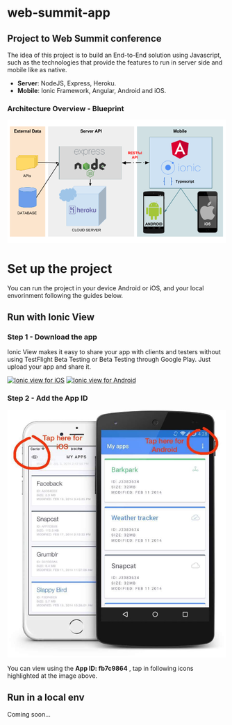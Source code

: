 # web-summit-app

## Project to Web Summit conference

The idea of this project is to build an End-to-End solution using Javascript, such as the technologies that provide the features to run in server side and mobile like as native.

 - **Server**: NodeJS, Express, Heroku.
 - **Mobile**: Ionic Framework, Angular, Android and iOS.
 
### Architecture Overview - Blueprint
![Blueprint architecture](https://raw.githubusercontent.com/francisluz/web-summit-app/master/Web-Summit-Blueprint.png?raw=true)

# Set up the project

You can run the project in your device Android or iOS, and your local envorinment following the guides below.

## Run with Ionic View

### Step 1 - Download the app

Ionic View makes it easy to share your app with clients and testers without using TestFlight Beta Testing or Beta Testing through Google Play. Just upload your app and share it.

<a href="https://itunes.apple.com/us/app/ionic-view/id849930087?ls=1&mt=8" target="_blank">![Ionic view for iOS](https://docs.ionic.io/img/appstore.png?raw=true)</a> <a href="https://play.google.com/store/apps/details?id=com.ionic.viewapp">![Ionic view for Android](https://docs.ionic.io/img/playstore.png?raw=true)</a>

### Step 2 - Add the App ID
![Adding new App ID](https://raw.githubusercontent.com/francisluz/web-summit-app/master/IMG_1581.JPG)

You can view using the **App ID: fb7c9864** , tap in following icons highlighted at the image above.


## Run in a local env

Coming soon...
